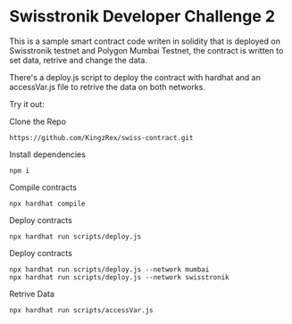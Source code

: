 # Swisstronik Developer Challenge 2

This is a sample smart contract code writen in solidity that is deployed on Swisstronik testnet  and Polygon Mumbai Testnet, the contract is written to set data, retrive and change the data.

There's a deploy.js script to deploy the contract with hardhat and an accessVar.js file to retrive the data on both networks.

Try it out:

Clone the Repo
```shell
https://github.com/KingzRex/swiss-contract.git
```
Install dependencies
```shell
npm i
```

Compile contracts
```shell
npx hardhat compile
```
Deploy contracts
```shell
npx hardhat run scripts/deploy.js
```

Deploy contracts
```shell
npx hardhat run scripts/deploy.js --network mumbai
npx hardhat run scripts/deploy.js --network swisstronik
```

Retrive Data
```shell
npx hardhat run scripts/accessVar.js
```
